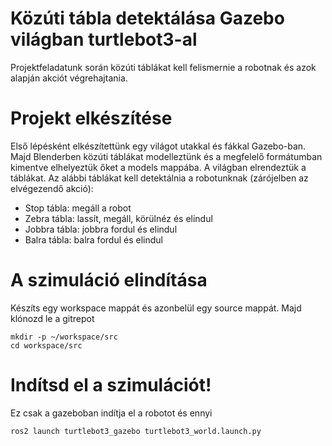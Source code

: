 # Közúti tábla detektálása Gazebo világban turtlebot3-al
Projektfeladatunk során közúti táblákat kell felismernie a robotnak és azok alapján akciót végrehajtania.

# Projekt elkészítése
Első lépésként elkészítettünk egy világot utakkal és fákkal Gazebo-ban. Majd Blenderben közúti táblákat modelleztünk és a megfelelő formátumban kimentve elhelyeztük őket a models mappába. A világban elrendeztük a táblákat. Az alábbi táblákat kell detektálnia a robotunknak (zárójelben az elvégezendő akció):

- Stop tábla: megáll a robot 
- Zebra tábla: lassít, megáll, körülnéz és elindul
- Jobbra tábla: jobbra fordul és elindul
- Balra tábla: balra fordul és elindul

# A szimuláció elindítása
Készíts egy workspace mappát és azonbelül egy source mappát. Majd klónozd le a gitrepot

```
mkdir -p ~/workspace/src
cd workspace/src
```

# Indítsd el a szimulációt!
Ez csak a gazeboban indítja el a robotot és ennyi
```
ros2 launch turtlebot3_gazebo turtlebot3_world.launch.py
```

